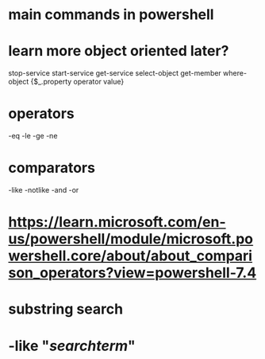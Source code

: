 # main commands in powershell
# learn more object oriented later?

stop-service
start-service
get-service
select-object
get-member
where-object {$_.property operator value}
# operators
-eq
-le
-ge
-ne
# comparators
-like
-notlike
-and
-or
# https://learn.microsoft.com/en-us/powershell/module/microsoft.powershell.core/about/about_comparison_operators?view=powershell-7.4

# substring search
# -like "*searchterm*"